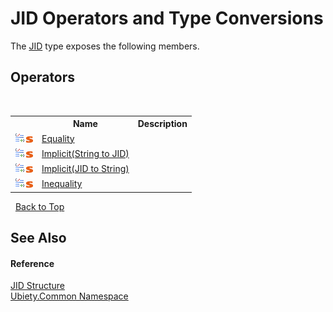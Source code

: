 # JID Operators and Type Conversions
 

The <a href="a42ab0f9-c244-fec1-e6d6-a22cc63529da">JID</a> type exposes the following members.


## Operators
&nbsp;<table><tr><th></th><th>Name</th><th>Description</th></tr><tr><td>![Public operator](media/puboperator.gif "Public operator")![Static member](media/static.gif "Static member")</td><td><a href="c7635c13-ee94-b884-6d0a-7145e73dc8ec">Equality</a></td><td /></tr><tr><td>![Public operator](media/puboperator.gif "Public operator")![Static member](media/static.gif "Static member")</td><td><a href="168c1286-1212-3c70-ef6c-cc0e5d759897">Implicit(String to JID)</a></td><td /></tr><tr><td>![Public operator](media/puboperator.gif "Public operator")![Static member](media/static.gif "Static member")</td><td><a href="90039421-1f16-72cd-47ea-2e93eebf33a9">Implicit(JID to String)</a></td><td /></tr><tr><td>![Public operator](media/puboperator.gif "Public operator")![Static member](media/static.gif "Static member")</td><td><a href="680892c7-fa27-702e-3eb4-4abd16c0d929">Inequality</a></td><td /></tr></table>&nbsp;
<a href="#jid-operators-and-type-conversions">Back to Top</a>

## See Also


#### Reference
<a href="a42ab0f9-c244-fec1-e6d6-a22cc63529da">JID Structure</a><br /><a href="3a988b7f-7a78-d824-53e6-d57463519974">Ubiety.Common Namespace</a><br />